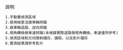 說明:

    1.手動畫偵測區域
    2.使用幀差法做車輛辨識
    3.做車輛追蹤、逆向辨識
    4.視角轉換做車速辨識(未根據實際道路做視角轉換，車速僅供參考)
    5.偵測區域和方向限制儲存、讀取，以及影片儲存
    6.實測結果請參考影片
